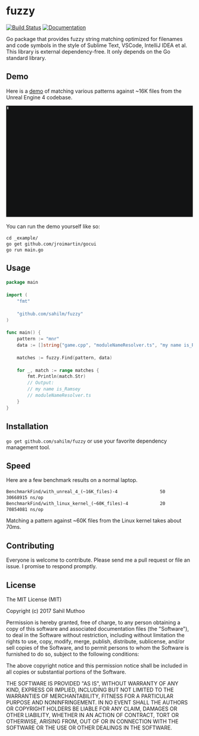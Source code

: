# fuzzy
[![Build Status](https://travis-ci.org/sahilm/fuzzy.svg?branch=master)](https://travis-ci.org/sahilm/fuzzy)
[![Documentation](https://godoc.org/github.com/sahilm/fuzzy?status.svg)](https://godoc.org/github.com/sahilm/fuzzy)

Go package that provides fuzzy string matching optimized for filenames and code symbols in the style of Sublime Text, 
VSCode, IntelliJ IDEA et al. This library is external dependency-free. It only depends on the Go standard library.

## Demo

Here is a [demo](_example/main.go) of matching various patterns against ~16K files from the Unreal Engine 4 codebase.

![demo](demo.gif)

You can run the demo yourself like so:

```
cd _example/
go get github.com/jroimartin/gocui
go run main.go
```

## Usage

```go
package main

import (
	"fmt"

	"github.com/sahilm/fuzzy"
)

func main() {
	pattern := "mnr"
	data := []string{"game.cpp", "moduleNameResolver.ts", "my name is_Ramsey"}

	matches := fuzzy.Find(pattern, data)

	for _, match := range matches {
		fmt.Println(match.Str)
		// Output:
		// my name is_Ramsey
		// moduleNameResolver.ts
	}
}
``` 

## Installation

`go get github.com/sahilm/fuzzy` or use your favorite dependency management tool.

## Speed

Here are a few benchmark results on a normal laptop.

```
BenchmarkFind/with_unreal_4_(~16K_files)-4         	      50	  30668915 ns/op
BenchmarkFind/with_linux_kernel_(~60K_files)-4     	      20	  70854081 ns/op
```

Matching a pattern against ~60K files from the Linux kernel takes about 70ms.

## Contributing

Everyone is welcome to contribute. Please send me a pull request or file an issue. I promise
to respond promptly.

## License

The MIT License (MIT)

Copyright (c) 2017 Sahil Muthoo

Permission is hereby granted, free of charge, to any person obtaining a copy
of this software and associated documentation files (the "Software"), to deal
in the Software without restriction, including without limitation the rights
to use, copy, modify, merge, publish, distribute, sublicense, and/or sell
copies of the Software, and to permit persons to whom the Software is
furnished to do so, subject to the following conditions:

The above copyright notice and this permission notice shall be included in all
copies or substantial portions of the Software.

THE SOFTWARE IS PROVIDED "AS IS", WITHOUT WARRANTY OF ANY KIND, EXPRESS OR
IMPLIED, INCLUDING BUT NOT LIMITED TO THE WARRANTIES OF MERCHANTABILITY,
FITNESS FOR A PARTICULAR PURPOSE AND NONINFRINGEMENT. IN NO EVENT SHALL THE
AUTHORS OR COPYRIGHT HOLDERS BE LIABLE FOR ANY CLAIM, DAMAGES OR OTHER
LIABILITY, WHETHER IN AN ACTION OF CONTRACT, TORT OR OTHERWISE, ARISING FROM,
OUT OF OR IN CONNECTION WITH THE SOFTWARE OR THE USE OR OTHER DEALINGS IN THE
SOFTWARE.

